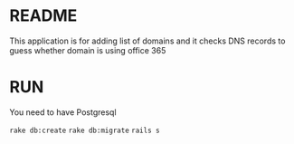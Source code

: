 # README

This application is for adding list of domains and it checks DNS records to guess whether domain is using office 365

# RUN

You need to have Postgresql

`rake db:create`
`rake db:migrate`
`rails s`
